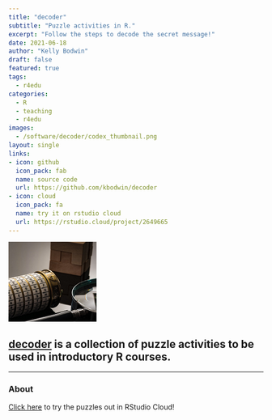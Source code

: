 ```yaml
---
title: "decoder"
subtitle: "Puzzle activities in R."
excerpt: "Follow the steps to decode the secret message!"
date: 2021-06-18
author: "Kelly Bodwin"
draft: false
featured: true
tags:
  - r4edu
categories:
  - R
  - teaching
  - r4edu
images:
  - /software/decoder/codex_thumbnail.png
layout: single
links:
- icon: github
  icon_pack: fab
  name: source code
  url: https://github.com/kbodwin/decoder
- icon: cloud
  icon_pack: fa
  name: try it on rstudio cloud
  url: https://rstudio.cloud/project/2649665
---
```


![codex image](codex_thumbnail.png)


## [decoder](https://github.com/kbodwin/decoder) is a collection of puzzle activities to be used in introductory R courses.

---

### About
 
[Click here](https://rstudio.cloud/project/2649665) to try the puzzles out in RStudio Cloud!

